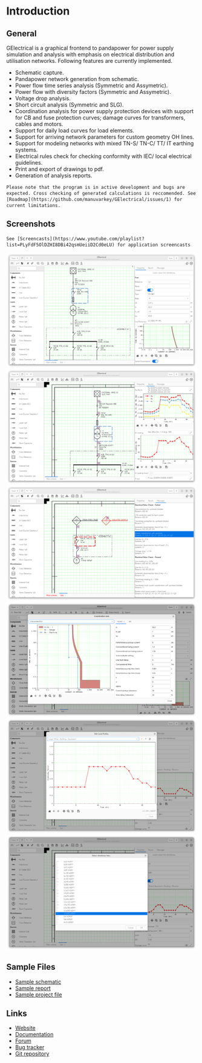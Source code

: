 # Introduction

## General

GElectrical is a graphical frontend to pandapower for power supply simulation and analysis with emphasis on electrical distribution and utilisation networks. Following features are currently implemented.

* Schematic capture.
* Pandapower network generation from schematic.
* Power flow time series analysis (Symmetric and Assymetric).
* Power flow with diversity factors (Symmetric and Assymetric).
* Voltage drop analysis.
* Short circuit analysis (Symmetric and SLG).
* Coordination analysis for power supply protection devices with support for CB and fuse protection curves; damage curves for transformers, cables and motors.
* Support for daily load curves for load elements.
* Support for arriving network parameters for custom geometry OH lines.
* Support for modeling networks with mixed TN-S/ TN-C/ TT/ IT earthing systems.
* Electrical rules check for checking conformity with IEC/ local electrical guidelines.
* Print and export of drawings to pdf.
* Generation of analysis reports.

```{admonition} Read before using ...
Please note that the program is in active development and bugs are expected. Cross checking of generated calculations is reccomended. See [Roadmap](https://github.com/manuvarkey/GElectrical/issues/1) for current limitations.
```


## Screenshots

```{admonition} Screencasts
See [Screencasts](https://www.youtube.com/playlist?list=PLyFdF5OlDZHI8DBi42qsmUeiiD2Cd0eLU) for application screencasts
```

![Properties display](assets/images/1.png)
![Results display](assets/images/2.png)
![Electrical rules check](assets/images/3.png)
![Protection curve display](assets/images/4.png)
![Load profile display](assets/images/5.png)
![Database display](assets/images/6.png)

## Sample Files

* [Sample schematic](https://raw.githubusercontent.com/manuvarkey/GElectrical/master/sample_files/sample_drawing.pdf)
* [Sample report](https://raw.githubusercontent.com/manuvarkey/GElectrical/master/sample_files/sample_report.pdf)
* [Sample project file](https://github.com/manuvarkey/GElectrical/raw/master/sample_files/sample.gepro)

## Links

* [Website](https://github.com/manuvarkey/GElectrical)
* [Documentation](https://gelectrical.readthedocs.io)
* [Forum](https://github.com/manuvarkey/GElectrical/discussions/)
* [Bug tracker](https://github.com/manuvarkey/GElectrical/issues)
* [Git repository](https://github.com/manuvarkey/GElectrical)

